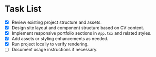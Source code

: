 # Task List

- [x] Review existing project structure and assets.
- [x] Design site layout and component structure based on CV content.
- [x] Implement responsive portfolio sections in `App.tsx` and related styles.
- [x] Add assets or styling enhancements as needed.
- [x] Run project locally to verify rendering.
- [ ] Document usage instructions if necessary.

